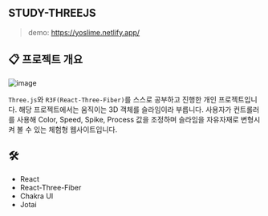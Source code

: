 ## STUDY-THREEJS

> demo: https://yoslime.netlify.app/

## 📋 프로젝트 개요

![image](https://github.com/user-attachments/assets/f040b8ee-9b2f-45ed-ab08-62f5159ea3d7)

`Three.js`와 `R3F(React-Three-Fiber)`를 스스로 공부하고 진행한 개인 프로젝트입니다. 해당 프로젝트에서는 움직이는 3D 객체를 슬라임이라 부릅니다. 사용자가 컨트롤러를 사용해 Color, Speed, Spike, Process 값을 조정하며 슬라임을 자유자재로 변형시켜 볼 수 있는 체험형 웹사이트입니다.

## 🛠️ 
- React
- React-Three-Fiber
- Chakra UI
- Jotai
